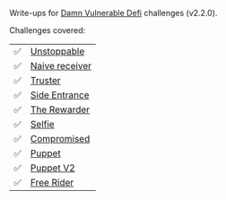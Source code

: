 
Write-ups for [Damn Vulnerable Defi](https://www.damnvulnerabledefi.xyz/) challenges (v2.2.0).

Challenges covered:

|   |   |
|---|---|
| ✅ |[Unstoppable](https://www.damnvulnerabledefi.xyz/challenges/unstoppable/)|
| ✅ |[Naive receiver](https://www.damnvulnerabledefi.xyz/challenges/naive-receiver/)|
| ✅ |[Truster](https://www.damnvulnerabledefi.xyz/challenges/truster/)|
| ✅ |[Side Entrance](https://www.damnvulnerabledefi.xyz/challenges/side-entrance/)|
| ✅ |[The Rewarder](https://www.damnvulnerabledefi.xyz/challenges/the-rewarder/)|
| ✅ |[Selfie](https://www.damnvulnerabledefi.xyz/challenges/selfie/)|
| ✅ |[Compromised](https://www.damnvulnerabledefi.xyz/challenges/compromised/)|
| ✅ |[Puppet](https://www.damnvulnerabledefi.xyz/challenges/puppet/)|
| ✅ |[Puppet V2](https://www.damnvulnerabledefi.xyz/challenges/puppet-v2/)|
| ✅ |[Free Rider](https://www.damnvulnerabledefi.xyz/challenges/free-rider/)|